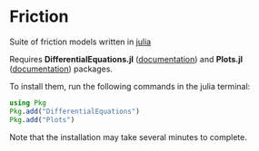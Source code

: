 # Friction
Suite of friction models written in [julia](https://julialang.org/)

Requires **DifferentialEquations.jl** ([documentation](https://docs.sciml.ai/DiffEqDocs/stable/)) and **Plots.jl** ([documentation](https://docs.juliaplots.org/stable/)) packages.

To install them, run the following commands in the julia terminal:

```julia
using Pkg
Pkg.add("DifferentialEquations")
Pkg.add("Plots")
```

Note that the installation may take several minutes to complete.
